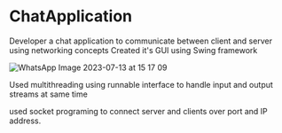 # ChatApplication
Developer a chat application to communicate between client and server using networking concepts
Created it's GUI using Swing framework

![WhatsApp Image 2023-07-13 at 15 17 09](https://github.com/skadam2041/ChatApplication/assets/110198026/35003e91-c101-4f34-9499-e8526d98523c)

Used multithreading using runnable interface to handle input and output streams at same time

used socket programing to connect server and clients over port and IP address.





